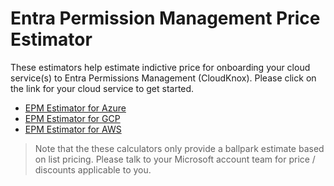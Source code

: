 # Entra Permission Management Price Estimator

These estimators help estimate indictive price for onboarding your cloud service(s) to Entra Permissions Management (CloudKnox). Please click on the link for your cloud service to get started.

- [EPM Estimator for Azure](https://github.com/microsoft/EPMEstimator/blob/main/Azure/Estimation.md)
- [EPM Estimator for GCP](https://github.com/microsoft/EPMEstimator/blob/main/GCP/Estimation.md)
- [EPM Estimator for AWS](https://github.com/microsoft/EPMEstimator/blob/main/AWS/Estimation.md)

<blockquote>
    <p>Note that the these calculators only provide a ballpark estimate based on list pricing. Please talk to your Microsoft account team for price / discounts applicable to you.</p>
</blockquote>

